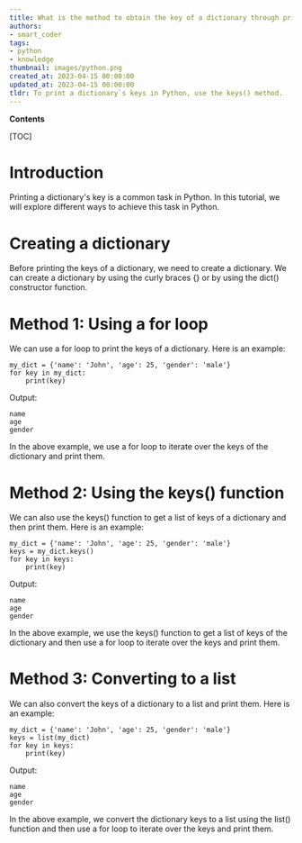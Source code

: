 ```yaml
---
title: What is the method to obtain the key of a dictionary through printing?
authors:
- smart_coder
tags:
- python
- knowledge
thumbnail: images/python.png
created_at: 2023-04-15 00:00:00
updated_at: 2023-04-15 00:00:00
tldr: To print a dictionary`s keys in Python, use the keys() method.
---
```


**Contents**

[TOC]

# Introduction
Printing a dictionary's key is a common task in Python. In this tutorial, we will explore different ways to achieve this task in Python.

# Creating a dictionary
Before printing the keys of a dictionary, we need to create a dictionary. We can create a dictionary by using the curly braces {} or by using the dict() constructor function.

# Method 1: Using a for loop
We can use a for loop to print the keys of a dictionary. Here is an example:

```
my_dict = {'name': 'John', 'age': 25, 'gender': 'male'}
for key in my_dict:
    print(key)
```

Output:
```
name
age
gender
```

In the above example, we use a for loop to iterate over the keys of the dictionary and print them.

# Method 2: Using the keys() function
We can also use the keys() function to get a list of keys of a dictionary and then print them. Here is an example:

```
my_dict = {'name': 'John', 'age': 25, 'gender': 'male'}
keys = my_dict.keys()
for key in keys:
    print(key)
```

Output:
```
name
age
gender
```

In the above example, we use the keys() function to get a list of keys of the dictionary and then use a for loop to iterate over the keys and print them.

# Method 3: Converting to a list
We can also convert the keys of a dictionary to a list and print them. Here is an example:

```
my_dict = {'name': 'John', 'age': 25, 'gender': 'male'}
keys = list(my_dict)
for key in keys:
    print(key)
```

Output:
```
name
age
gender
```

In the above example, we convert the dictionary keys to a list using the list() function and then use a for loop to iterate over the keys and print them.
